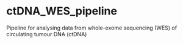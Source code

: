 # ctDNA_WES_pipeline
Pipeline for analysing data from whole-exome sequencing (WES) of circulating tumour DNA (ctDNA)
